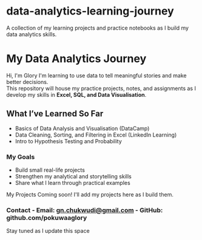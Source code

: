 # data-analytics-learning-journey
A collection of my learning projects and practice notebooks as I build my data analytics skills.

# My Data Analytics Journey

Hi, I'm Glory 
I'm learning to use data to tell meaningful stories and make better decisions.  
This repository will house my practice projects, notes, and assignments as I develop my skills in **Excel, SQL, and Data Visualisation**.

## What I’ve Learned So Far
- Basics of Data Analysis and Visualisation (DataCamp)
- Data Cleaning, Sorting, and Filtering in Excel (LinkedIn Learning)
- Intro to Hypothesis Testing and Probability

### My Goals
- Build small real-life projects
- Strengthen my analytical and storytelling skills
- Share what I learn through practical examples

My Projects Coming soon! I'll add my projects here as I build them. 

### Contact - Email: gn.chukwudi@gmail.com - GitHub: github.com/pokuwaaglory

Stay tuned as I update this space 
